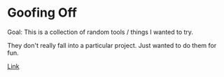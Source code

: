 # Goofing Off

Goal: This is a collection of random tools / things I wanted to try.

They don't really fall into a particular project. Just wanted to do them for fun.

[Link](https://johnwebb4.github.io/goofing-off/)
